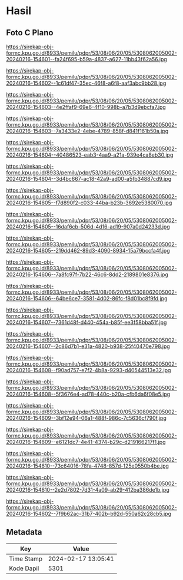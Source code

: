 # Hasil

## Foto C Plano

https://sirekap-obj-formc.kpu.go.id/8933/pemilu/pdpr/53/08/06/20/05/5308062005002-20240216-154601--fa24f695-b59a-4837-a627-11bb43f62a56.jpg

https://sirekap-obj-formc.kpu.go.id/8933/pemilu/pdpr/53/08/06/20/05/5308062005002-20240216-154602--1c61df47-35ec-46f8-a6f8-aaf3abc9bb28.jpg

https://sirekap-obj-formc.kpu.go.id/8933/pemilu/pdpr/53/08/06/20/05/5308062005002-20240216-154603--4e2ffaf9-69e6-4f10-998b-a7b3d9ebcfa7.jpg

https://sirekap-obj-formc.kpu.go.id/8933/pemilu/pdpr/53/08/06/20/05/5308062005002-20240216-154603--7a3433e2-4ebe-4789-858f-d841f161b50a.jpg

https://sirekap-obj-formc.kpu.go.id/8933/pemilu/pdpr/53/08/06/20/05/5308062005002-20240216-154604--40486523-eab3-4aa9-a21a-939e4ca8eb30.jpg

https://sirekap-obj-formc.kpu.go.id/8933/pemilu/pdpr/53/08/06/20/05/5308062005002-20240216-154604--3d4bc667-ac18-42a9-ad00-a5fb34887cd9.jpg

https://sirekap-obj-formc.kpu.go.id/8933/pemilu/pdpr/53/08/06/20/05/5308062005002-20240216-154605--f7d890f2-c033-44ba-b23b-3692e5380070.jpg

https://sirekap-obj-formc.kpu.go.id/8933/pemilu/pdpr/53/08/06/20/05/5308062005002-20240216-154605--16daf6cb-506d-4d16-ad19-907a0d24233d.jpg

https://sirekap-obj-formc.kpu.go.id/8933/pemilu/pdpr/53/08/06/20/05/5308062005002-20240216-154605--219dd462-89d3-4090-8934-15a79bccfa4f.jpg

https://sirekap-obj-formc.kpu.go.id/8933/pemilu/pdpr/53/08/06/20/05/5308062005002-20240216-154606--7a8fc97f-7b22-46c6-8dd2-2189801e8376.jpg

https://sirekap-obj-formc.kpu.go.id/8933/pemilu/pdpr/53/08/06/20/05/5308062005002-20240216-154606--64be6ce7-3581-4d02-86fc-f8d01bc8f9fd.jpg

https://sirekap-obj-formc.kpu.go.id/8933/pemilu/pdpr/53/08/06/20/05/5308062005002-20240216-154607--7361d48f-d440-454a-b85f-ee3f58bba51f.jpg

https://sirekap-obj-formc.kpu.go.id/8933/pemilu/pdpr/53/08/06/20/05/5308062005002-20240216-154607--2c86d7b1-e31a-4820-b938-25f40470e798.jpg

https://sirekap-obj-formc.kpu.go.id/8933/pemilu/pdpr/53/08/06/20/05/5308062005002-20240216-154608--f90ad757-e7f2-4b8a-9293-d40544513e32.jpg

https://sirekap-obj-formc.kpu.go.id/8933/pemilu/pdpr/53/08/06/20/05/5308062005002-20240216-154608--5f3676e4-ad78-440c-b20a-cfb6da6f08e5.jpg

https://sirekap-obj-formc.kpu.go.id/8933/pemilu/pdpr/53/08/06/20/05/5308062005002-20240216-154609--3bf12e94-06a1-488f-986c-7c5636cf790f.jpg

https://sirekap-obj-formc.kpu.go.id/8933/pemilu/pdpr/53/08/06/20/05/5308062005002-20240216-154609--e6121dc7-4e41-4374-b29c-d219166217f1.jpg

https://sirekap-obj-formc.kpu.go.id/8933/pemilu/pdpr/53/08/06/20/05/5308062005002-20240216-154610--73c64016-78fa-4748-857d-125e0550b4be.jpg

https://sirekap-obj-formc.kpu.go.id/8933/pemilu/pdpr/53/08/06/20/05/5308062005002-20240216-154610--2e2d7802-7d31-4a09-ab29-412ba386de1b.jpg

https://sirekap-obj-formc.kpu.go.id/8933/pemilu/pdpr/53/08/06/20/05/5308062005002-20240216-154602--7f9b62ac-31b7-402b-b92d-550a62c28cb5.jpg


## Metadata

| Key        | Value               |
| ---------- | ------------------- |
| Time Stamp | 2024-02-17 13:05:41 |
| Kode Dapil | 5301                |



